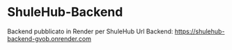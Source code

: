 # ShuleHub-Backend
Backend pubblicato in Render per ShuleHub
Url Backend: https://shulehub-backend-gvob.onrender.com
